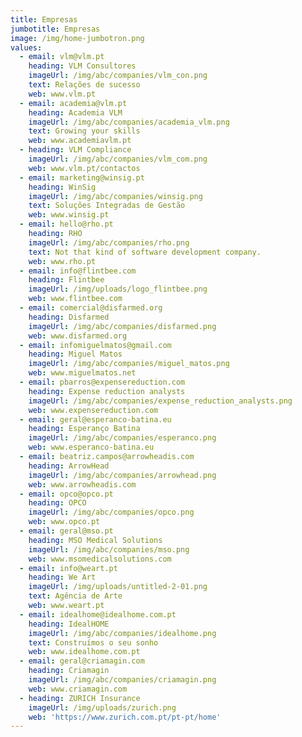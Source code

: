 ```yaml
---
title: Empresas
jumbotitle: Empresas
image: /img/home-jumbotron.png
values:
  - email: vlm@vlm.pt
    heading: VLM Consultores
    imageUrl: /img/abc/companies/vlm_con.png
    text: Relações de sucesso
    web: www.vlm.pt
  - email: academia@vlm.pt
    heading: Academia VLM
    imageUrl: /img/abc/companies/academia_vlm.png
    text: Growing your skills
    web: www.academiavlm.pt
  - heading: VLM Compliance
    imageUrl: /img/abc/companies/vlm_com.png
    web: www.vlm.pt/contactos
  - email: marketing@winsig.pt
    heading: WinSig
    imageUrl: /img/abc/companies/winsig.png
    text: Soluções Integradas de Gestão
    web: www.winsig.pt
  - email: hello@rho.pt
    heading: RHO
    imageUrl: /img/abc/companies/rho.png
    text: Not that kind of software development company.
    web: www.rho.pt
  - email: info@flintbee.com
    heading: Flintbee
    imageUrl: /img/uploads/logo_flintbee.png
    web: www.flintbee.com
  - email: comercial@disfarmed.org
    heading: Disfarmed
    imageUrl: /img/abc/companies/disfarmed.png
    web: www.disfarmed.org
  - email: infomiguelmatos@gmail.com
    heading: Miguel Matos
    imageUrl: /img/abc/companies/miguel_matos.png
    web: www.miguelmatos.net
  - email: pbarros@expensereduction.com
    heading: Expense reduction analysts
    imageUrl: /img/abc/companies/expense_reduction_analysts.png
    web: www.expensereduction.com
  - email: geral@esperanco-batina.eu
    heading: Esperanço Batina
    imageUrl: /img/abc/companies/esperanco.png
    web: www.esperanco-batina.eu
  - email: beatriz.campos@arrowheadis.com
    heading: ArrowHead
    imageUrl: /img/abc/companies/arrowhead.png
    web: www.arrowheadis.com
  - email: opco@opco.pt
    heading: OPCO
    imageUrl: /img/abc/companies/opco.png
    web: www.opco.pt
  - email: geral@mso.pt
    heading: MSO Medical Solutions
    imageUrl: /img/abc/companies/mso.png
    web: www.msomedicalsolutions.com
  - email: info@weart.pt
    heading: We Art
    imageUrl: /img/uploads/untitled-2-01.png
    text: Agência de Arte
    web: www.weart.pt
  - email: idealhome@idealhome.com.pt
    heading: IdealHOME
    imageUrl: /img/abc/companies/idealhome.png
    text: Construímos o seu sonho
    web: www.idealhome.com.pt
  - email: geral@criamagin.com
    heading: Criamagin
    imageUrl: /img/abc/companies/criamagin.png
    web: www.criamagin.com
  - heading: ZURICH Insurance
    imageUrl: /img/uploads/zurich.png
    web: 'https://www.zurich.com.pt/pt-pt/home'
---
```


